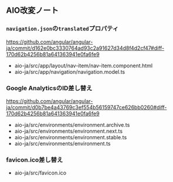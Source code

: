 ## AIO改変ノート

### `navigation.json`の`translated`プロパティ

https://github.com/angular/angular-ja/commit/d162e0bc3330764ad93c2a91627d34d8f4d2cf47#diff-170d62b4256b81a641363941e0fa6fe9

- aio-ja/src/app/layout/nav-item/nav-item.component.html
- aio-ja/src/app/navigation/navigation.model.ts

### Google AnalyticsのID差し替え

https://github.com/angular/angular-ja/commit/d0b7be4a43769c3ef554b56159747ce626bb0260#diff-170d62b4256b81a641363941e0fa6fe9

- aio-ja/src/environments/environment.archive.ts
- aio-ja/src/environments/environment.next.ts
- aio-ja/src/environments/environment.stable.ts
- aio-ja/src/environments/environment.ts

### favicon.ico差し替え

- aio-ja/src/favicon.ico